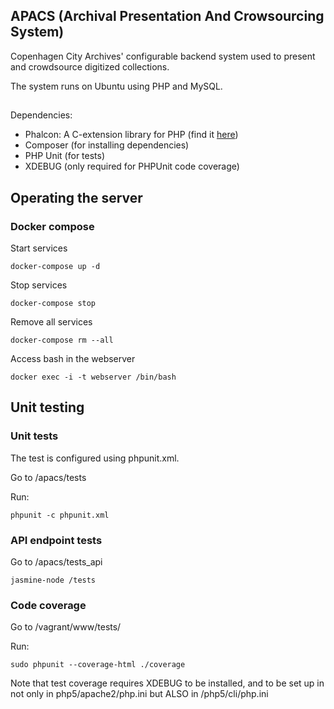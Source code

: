 ## APACS (Archival Presentation And Crowsourcing System)
Copenhagen City Archives' configurable backend system used to present and crowdsource digitized collections.

The system runs on Ubuntu using PHP and MySQL.

##
Dependencies:

* Phalcon: A C-extension library for PHP (find it [here](https://phalconphp.com/en/))
* Composer (for installing dependencies)
* PHP Unit (for tests)
* XDEBUG (only required for PHPUnit code coverage)

## Operating the server
### Docker compose

Start services
```
docker-compose up -d
```

Stop services
```
docker-compose stop
```

Remove all services
```
docker-compose rm --all
```

Access bash in the webserver
```
docker exec -i -t webserver /bin/bash
```

## Unit testing

### Unit tests

The test is configured using phpunit.xml.

Go to /apacs/tests

Run:

```
phpunit -c phpunit.xml
```

### API endpoint tests
Go to /apacs/tests_api
```
jasmine-node /tests
```

### Code coverage

Go to /vagrant/www/tests/

Run:
```
sudo phpunit --coverage-html ./coverage
```

Note that test coverage requires XDEBUG to be installed, and to be set up in not only in php5/apache2/php.ini but ALSO in /php5/cli/php.ini
